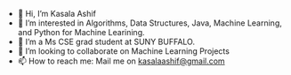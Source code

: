 - 👋 Hi, I’m Kasala Ashif
- 👀 I’m interested in Algorithms, Data Structures, Java, Machine Learning, and Python for Machine Learining.
- 🌱 I’m a Ms CSE grad student at SUNY BUFFALO.
- 💞️ I’m looking to collaborate on Machine Learning Projects
- 📫 How to reach me: Mail me on kasalaashif@gmail.com

<!---
kasalaashif/kasalaashif is a ✨ special ✨ repository because its `README.md` (this file) appears on your GitHub profile.
You can click the Preview link to take a look at your changes.
--->
